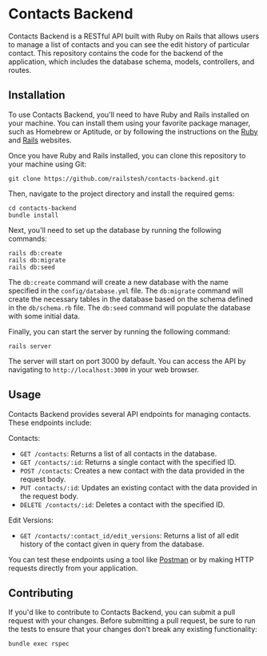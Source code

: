 # Contacts Backend

Contacts Backend is a RESTful API built with Ruby on Rails that allows users to manage a list of contacts and you can see the edit history of particular contact. This repository contains the code for the backend of the application, which includes the database schema, models, controllers, and routes.

## Installation

To use Contacts Backend, you'll need to have Ruby and Rails installed on your machine. You can install them using your favorite package manager, such as Homebrew or Aptitude, or by following the instructions on the [Ruby](https://www.ruby-lang.org/) and [Rails](https://rubyonrails.org/) websites.

Once you have Ruby and Rails installed, you can clone this repository to your machine using Git:

```
git clone https://github.com/railstesh/contacts-backend.git
```

Then, navigate to the project directory and install the required gems:

```
cd contacts-backend
bundle install
```

Next, you'll need to set up the database by running the following commands:

```
rails db:create
rails db:migrate
rails db:seed
```

The `db:create` command will create a new database with the name specified in the `config/database.yml` file. The `db:migrate` command will create the necessary tables in the database based on the schema defined in the `db/schema.rb` file. The `db:seed` command will populate the database with some initial data.

Finally, you can start the server by running the following command:

```
rails server
```

The server will start on port 3000 by default. You can access the API by navigating to `http://localhost:3000` in your web browser.

## Usage

Contacts Backend provides several API endpoints for managing contacts. These endpoints include:

Contacts:

- `GET /contacts`: Returns a list of all contacts in the database.
- `GET /contacts/:id`: Returns a single contact with the specified ID.
- `POST /contacts`: Creates a new contact with the data provided in the request body.
- `PUT contacts/:id`: Updates an existing contact with the data provided in the request body.
- `DELETE /contacts/:id`: Deletes a contact with the specified ID.

Edit Versions:

- `GET /contacts/:contact_id/edit_versions`: Returns a list of all edit history of the contact given in query from the database.

You can test these endpoints using a tool like [Postman](https://www.postman.com/) or by making HTTP requests directly from your application.

## Contributing

If you'd like to contribute to Contacts Backend, you can submit a pull request with your changes. Before submitting a pull request, be sure to run the tests to ensure that your changes don't break any existing functionality:

```
bundle exec rspec
```
